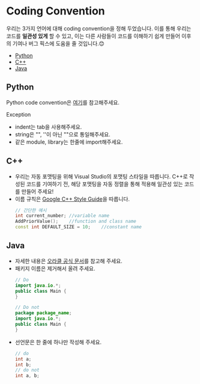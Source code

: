 # Coding Convention
우리는 3가지 언어에 대해 coding convention을 정해 두었습니다.
이를 통해 우리는 코드를 **일관성 있게** 할 수 있고, 이는 다른 사람들이 코드를 이해하기 쉽게 만들어 이후의 기여나 버그 픽스에 도움을 줄 것입니다.😊
* [Python](#python)
* [C++](#c)
* [Java](#java)

## Python
Python code convention은 [여기](https://www.python.org/dev/peps/pep-0008/)를 참고해주세요.

Exception
* indent는 tab을 사용해주세요.
* string은 "", ''이 아닌 ""으로 통일해주세요.
* 같은 module, library는 한줄에 import해주세요.

## C++

* 우리는 자동 포맷팅을 위해 Visual Studio의 포맷팅 스타일을 따릅니다. C++로 작성된 코드를 기여하기 전, 해당 포맷팅을 자동 정렬을 통해 적용해 일관성 있는 코드를 만들어 주세요!
* 이름 규칙은 [Google C++ Style Guide](https://google.github.io/styleguide/cppguide.html#Naming)을 따릅니다.
	```c++
	// 간단한 예시
	int current_number;	//variable name
	AddPriorValue();	//function and class name
	const int DEFAULT_SIZE = 10;	//constant name
	```

## Java
* 자세한 내용은 [오라클 공식 문서](https://www.oracle.com/java/technologies/javase/codeconventions-contents.html)를 참고해 주세요.
* 패키지 이름은 제거해서 올려 주세요.
	``` Java
	// Do
	import java.io.*;	
	public class Main {
	}
	
	// Do not
	package package_name;
	import java.io.*;	
	public class Main {
	}
	```
* 선언문은 한 줄에 하나만 작성해 주세요.
	``` Java
	// do
	int a;
	int b;
	// do not
	int a, b;
	```

